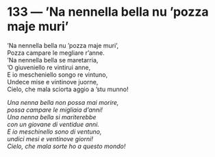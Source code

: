# 133 — ’Na nennella bella nu ’pozza maje muri’

’Na nennella bella nu ’pozza maje muri’,  
Pozza campare le megliare r’anne.  
’Na nennella bella se maretarria,  
’O giuveniello re vintirui anne,  
E io mescheniello songo re vintuno,  
Undece mise e vintinove juorne,  
Cielo, che mala sciorta aggio a ’stu munno!

_Una nenna bella non possa mai morire,  
possa campare le migliaia d’anni!  
Una nenna bella si mariterebbe  
con un giovane di ventidue anni.  
E io meschinello sono di ventuno,  
undici mesi e ventinove giorni!  
Cielo, che mala sorte ho a questo mondo!_

